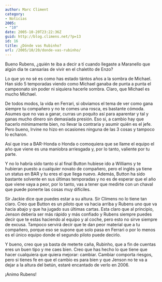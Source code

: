 ```yaml
---
author: Marc Climent
category:
- Noticias
2005:
- "10"
date: 2005-10-20T23:22:36Z
guid: http://blog.climens.net/?p=13
id: 16
title: ¿Dónde vas Rubinho?
url: /2005/10/20/donde-vas-rubinho/
---
```


Bueno Rubens, ¿quién te iba a decir a tí cuando llegaste a Maranello que algún dia te cansarías de vivir en el chaletito de Enzo?
  
Lo que yo no sé es como has estado tántos años a la sombra de Michael. Han sido 5 temporadas viendo como Michael ganaba de punta a punta el campeonato sin poder ni siquiera hacerle sombra. Claro, que Michael es mucho Michael.
  
De todos modos, la vida en Ferrari, si obviamos el tema de ver como gana siempre tu compañero y no te comes una rosca, es bastante cómoda. Asumes que no vas a ganar, curras un poquito así para aparentar y tal y ganas mucho dinero sin demasiada presión. Eso si, a cambio hay que hacerlo mínimamente bien, no llevar la contraria y asumir quién es el jefe. Pero bueno, Irvine no hizo en ocasiones ninguna de las 3 cosas y tampoco lo echaron.

Así que irse a BAR-Honda o Honda o comoquiera que se llame el equipo el año que viene es una maniobra arriesgada y, por lo tanto, valiente por tu parte.
  
Y no lo habría sido tanto si al final Button hubiese ido a Williams y te hubieran puesto a cualquier novato de compañero, pero el inglés ya tiene un status en BAR y tu eres el que llega nuevo. Además, Button ha sido bastante solvente en sus últimas temporadas y no es de esperar que el año que viene vaya a peor, por lo tanto, vas a tener que medirte con un chaval que puede ponerte las cosas muy difíciles.
  
Sir Jackie dice que puedes estar a su altura. Sir Climens no lo tiene tan claro. Creo que Button es un piloto que va hacia arriba y Rubens uno que va hacia abajo y que ha jugado sus últimas cartas. Esta claro que al principio, Jenson debería ser más rápido y más confiado y Rubens siempre puedes decir que te estas haciendo al equipo y al coche, pero esto no sirve siempre de excusa. Tampoco servirá decir que te dan peor material que a tu compañero, porque eso se supone que solo pasa en Ferrari o por lo menos es el único equipo donde el segundo piloto puede decirlo.

Y bueno, creo que ya basta de meterte caña, Rubinho, que a fin de cuentas eres un buen tipo y me caes bien. Creo que has hecho lo que tiene que hacer cualquiera que quiera mejorar: cambiar. Cambiar comporta riesgos, pero si tienes fe en que el cambio es para bien y que Jenson no te va a dejar a la altura del betún, estaré encantado de verlo en 2006.

¡Animo Rubens!